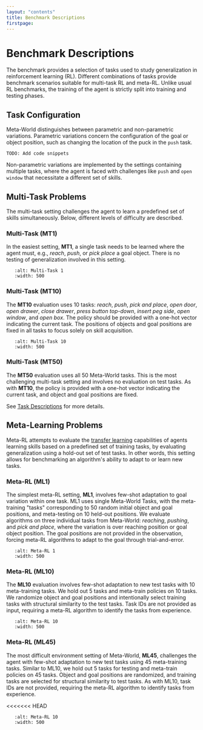 ```yaml
---
layout: "contents"
title: Benchmark Descriptions
firstpage:
---
```


# Benchmark Descriptions

The benchmark provides a selection of tasks used to study generalization in reinforcement learning (RL).
Different combinations of tasks provide benchmark scenarios suitable for multi-task RL and meta-RL.
Unlike usual RL benchmarks, the training of the agent is strictly split into training and testing phases.

## Task Configuration

Meta-World distinguishes between parametric and non-parametric variations.
Parametric variations concern the configuration of the goal or object position, such as changing the location of the puck in the `push` task.

```
TODO: Add code snippets
```

Non-parametric variations are implemented by the settings containing multiple tasks, where the agent is faced with challenges like `push` and `open window` that necessitate a different set of skills.


## Multi-Task Problems

The multi-task setting challenges the agent to learn a predefined set of skills simultaneously.
Below, different levels of difficulty are described.


### Multi-Task (MT1)

In the easiest setting, **MT1**, a single task needs to be learned where the agent must, e.g., *reach*, *push*, or *pick place* a goal object.
There is no testing of generalization involved in this setting.

```{figure} ../_static/mt1.gif
   :alt: Multi-Task 1
   :width: 500
```

### Multi-Task (MT10)

The **MT10** evaluation uses 10 tasks: *reach*, *push*, *pick and place*, *open door*, *open drawer*, *close drawer*, *press button top-down*, *insert peg side*, *open window*, and *open box*.
The policy should be provided with a one-hot vector indicating the current task.
The positions of objects and goal positions are fixed in all tasks to focus solely on skill acquisition. <!-- TODO: check this -->


```{figure} ../_static/mt10.gif
   :alt: Multi-Task 10
   :width: 500
```

### Multi-Task (MT50)

The **MT50** evaluation uses all 50 Meta-World tasks.
This is the most challenging multi-task setting and involves no evaluation on test tasks.
As with **MT10**, the policy is provided with a one-hot vector indicating the current task, and object and goal positions are fixed.

See [Task Descriptions](task_descriptions) for more details.

## Meta-Learning Problems

Meta-RL attempts to evaluate the [transfer learning](https://en.wikipedia.org/wiki/Transfer_learning)
capabilities of agents learning skills based on a predefined set of training
tasks, by evaluating generalization using a hold-out set of test tasks.
In other words, this setting allows for benchmarking an algorithm's
ability to adapt to or learn new tasks.

### Meta-RL (ML1)

The simplest meta-RL setting, **ML1**, involves few-shot adaptation to goal
variation within one task. ML1 uses single Meta-World Tasks, with the
meta-training "tasks" corresponding to 50 random initial object and goal
positions, and meta-testing on 10 held-out positions. We evaluate algorithms
on three individual tasks from Meta-World: *reaching*, *pushing*, and *pick and
place*, where the variation is over reaching position or goal object position.
The goal positions are not provided in the observation, forcing meta-RL
algorithms to adapt to the goal through trial-and-error.

```{figure} ../_static/ml1.gif
   :alt: Meta-RL 1
   :width: 500
```

### Meta-RL (ML10)

The **ML10** evaluation involves few-shot adaptation to new test tasks with 10
meta-training tasks. We hold out 5 tasks and meta-train policies on 10 tasks.
We randomize object and goal positions and intentionally select training tasks
with structural similarity to the test tasks. Task IDs are not provided as
input, requiring a meta-RL algorithm to identify the tasks from experience.

```{figure} ../_static/ml10.gif
   :alt: Meta-RL 10 
   :width: 500
```

### Meta-RL (ML45)

The most difficult environment setting of Meta-World, **ML45**, challenges the
agent with few-shot adaptation to new test tasks using 45 meta-training tasks.
Similar to ML10, we hold out 5 tasks for testing and meta-train policies on 45
tasks. Object and goal positions are randomized, and training tasks are
selected for structural similarity to test tasks. As with ML10, task IDs are
not provided, requiring the meta-RL algorithm to identify tasks from experience.

<<<<<<< HEAD

```{figure} ../_static/ml45.gif
   :alt: Meta-RL 10
   :width: 500
```

